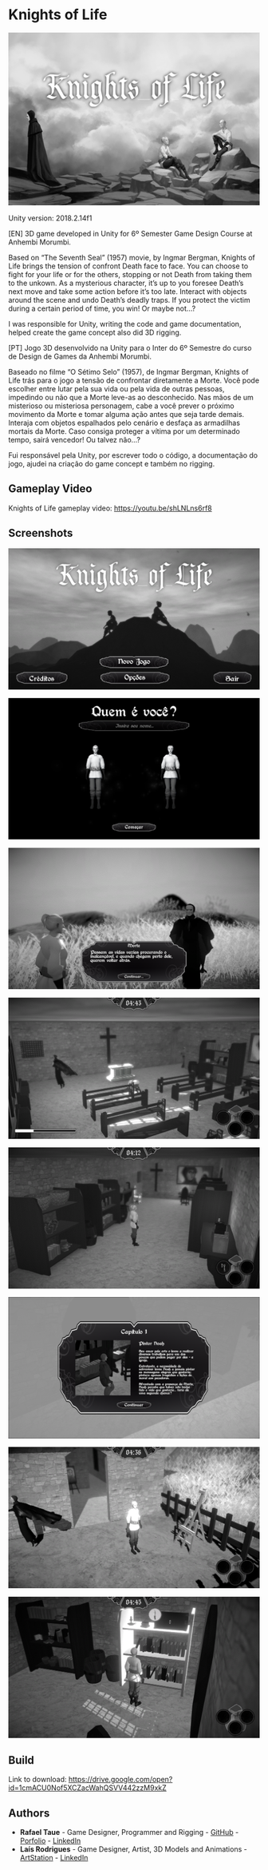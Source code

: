 # Knights of Life

![](Images/thumbnail.png)

Unity version: 2018.2.14f1

[EN] 3D game developed in Unity for 6º Semester Game Design Course at Anhembi Morumbi.

Based on “The Seventh Seal” (1957) movie, by Ingmar Bergman, Knights of Life brings the tension of confront Death face to face. You can choose to fight for your life or for the others, stopping or not Death from taking them to the unkown.
As a mysterious character, it’s up to you foresee Death’s next move and take some action before it’s too late.
Interact with objects around the scene and undo Death’s deadly traps. If you protect the victim during a certain period of time, you win! Or maybe not…?

I was responsible for Unity, writing the code and game documentation, helped create the game concept also did 3D rigging.

[PT] Jogo 3D desenvolvido na Unity para o Inter do 6º Semestre do curso de Design de Games da Anhembi Morumbi.

Baseado no filme “O Sétimo Selo” (1957), de Ingmar Bergman, Knights of Life trás para o jogo a tensão de confrontar diretamente a Morte. Você pode escolher entre lutar pela sua vida ou pela vida de outras pessoas, impedindo ou não que a Morte leve-as ao desconhecido.
Nas mãos de um misterioso ou misteriosa personagem, cabe a você prever o próximo movimento da Morte e tomar alguma ação antes que seja tarde demais.
Interaja com objetos espalhados pelo cenário e desfaça as armadilhas mortais da Morte. Caso consiga proteger a vítima por um determinado tempo, sairá vencedor! Ou talvez não…?

Fui responsável pela Unity, por escrever todo o código, a documentação do jogo, ajudei na criação do game concept e também no rigging.

## Gameplay Video

Knights of Life gameplay video: https://youtu.be/shLNLns6rf8

## Screenshots

![](Images/screenshot_01.png)

![](Images/screenshot_02.png)

![](Images/screenshot_03.png)

![](Images/screenshot_04.png)

![](Images/screenshot_05.png)

![](Images/screenshot_06.png)

![](Images/screenshot_07.png)

![](Images/screenshot_08.png)

## Build

Link to download: https://drive.google.com/open?id=1cmACU0Nof5XCZacWahQSVV442zzM9xkZ

## Authors
- **Rafael Taue** - Game Designer, Programmer and Rigging - [GitHub](https://github.com/rtaue) - [Porfolio](https://rtaue.com) - [LinkedIn](https://www.linkedin.com/in/rtaue/)
- **Laís Rodrigues** - Game Designer, Artist, 3D Models and Animations - [ArtStation](https://www.artstation.com/marim) - [LinkedIn](https://www.linkedin.com/in/la%C3%ADs-rodrigues-548261149/)
